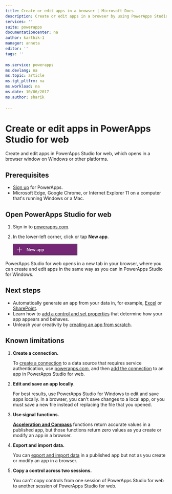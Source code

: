 ```yaml
---
title: Create or edit apps in a browser | Microsoft Docs
description: Create or edit apps in a browser by using PowerApps Studio for web.
services: ''
suite: powerapps
documentationcenter: na
author: karthik-1
manager: anneta
editor: ''
tags: ''

ms.service: powerapps
ms.devlang: na
ms.topic: article
ms.tgt_pltfrm: na
ms.workload: na
ms.date: 10/06/2017
ms.author: sharik

---
```

# Create or edit apps in PowerApps Studio for web
Create and edit apps in PowerApps Studio for web, which opens in a browser window on Windows or other platforms.

## Prerequisites

* [Sign up](signup-for-powerapps.md) for PowerApps.
* Microsoft Edge, Google Chrome, or Internet Explorer 11 on a computer that's running Windows or a Mac.

## Open PowerApps Studio for web
1. Sign in to [powerapps.com](http://go.microsoft.com/fwlink/p/?LinkId=708209).
2. In the lower-left corner, click or tap **New app**.
   
    ![New app in left navigation bar](./media/create-app-browser/left-nav.png)

PowerApps Studio for web opens in a new tab in your browser, where you can create and edit apps in the same way as you can in PowerApps Studio for Windows.

## Next steps
* Automatically generate an app from your data in, for example, [Excel](get-started-create-from-data.md) or [SharePoint](app-from-sharepoint.md).
* Learn how to [add a control and set properties](maker/add-configure-controls.md) that determine how your app appears and behaves.
* Unleash your creativity by [creating an app from scratch](get-started-create-from-blank.md).

## Known limitations
1. **Create a connection.**
   
    To [create a connection](add-manage-connections.md) to a data source that requires service authentication, use [powerapps.com](https://web.powerapps.com), and then [add the connection](add-data-connection.md) to an app in PowerApps Studio for web.
2. **Edit and save an app locally**.
   
    For best results, use PowerApps Studio for Windows to edit and save apps locally. In a browser, you can't save changes to a local app, or you must save a new file instead of replacing the file that you opened.
3. **Use signal functions.**
   
    **[Acceleration and Compass](functions/signals.md)** functions return accurate values in a published app, but those functions return zero values as you create or modify an app in a browser.
4. **Export and import data.**
   
    You can [export and import data](controls/control-export-import.md) in a published app but not as you create or modify an app in a browser.
5. **Copy a control across two sessions.**
   
    You can't copy controls from one session of PowerApps Studio for web to another session of PowerApps Studio for web.

